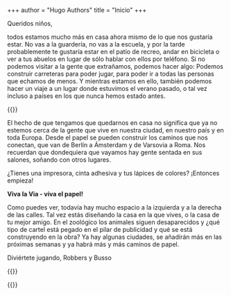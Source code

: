 +++
author = "Hugo Authors"
title = "Inicio"
+++

Queridos niños,

todos estamos mucho más en casa ahora mismo de lo que nos gustaría estar. No vas a la guardería, no vas a la escuela, y por la tarde probablemente te gustaría estar en el patio de recreo, andar en bicicleta o ver a tus abuelos en lugar de sólo hablar con ellos por teléfono. Si no podemos visitar a la gente que extrañamos, podemos hacer algo: Podemos construir carreteras para poder jugar, para poder ir a todas las personas que echamos de menos. Y mientras estamos en ello, también podemos hacer un viaje a un lugar donde estuvimos el verano pasado, o tal vez incluso a países en los que nunca hemos estado antes.

{{<gallery>}}

El hecho de que tengamos que quedarnos en casa no significa que ya no estemos cerca de la gente que vive en nuestra ciudad, en nuestro país y en toda Europa. Desde el papel se pueden construir los caminos que nos conectan, que van de Berlín a Ámsterdam y de Varsovia a Roma. Nos recuerdan que dondequiera que vayamos hay gente sentada en sus salones, soñando con otros lugares.

¿Tienes una impresora, cinta adhesiva y tus lápices de colores? ¡Entonces empieza!

**Viva la Via - viva el papel!**

Como puedes ver, todavía hay mucho espacio a la izquierda y a la derecha de las calles. Tal vez estás diseñando la casa en la que vives, o la casa de tu mejor amigo. En el zoológico los animales siguen desaparecidos y ¿qué tipo de cartel está pegado en el pilar de publicidad y qué se está construyendo en la obra? Ya hay algunas ciudades, se añadirán más en las próximas semanas y ya habrá más y más caminos de papel.

Diviértete jugando, Robbers y Busso

{{<downloads>}}

{{<team-avatar>}}